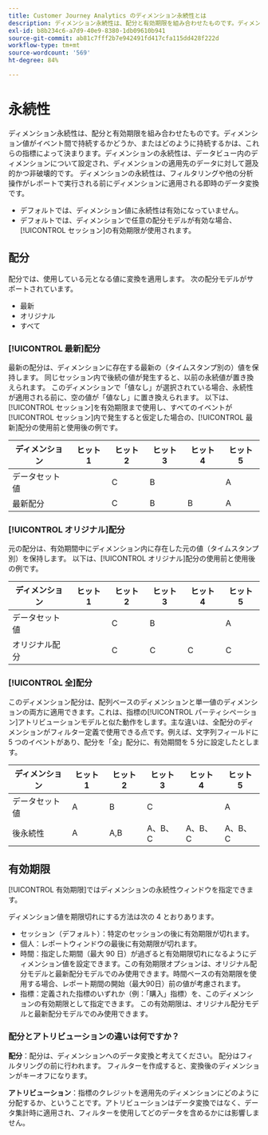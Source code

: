 ```yaml
---
title: Customer Journey Analytics のディメンション永続性とは
description: ディメンション永続性は、配分と有効期限を組み合わせたものです。ディメンション値がイベント間で持続するかどうか、またはどのように持続するかは、これらの指標によって決まります。
exl-id: b8b234c6-a7d9-40e9-8380-1db09610b941
source-git-commit: ab81c7fff2b7e942491fd417cfa115dd428f222d
workflow-type: tm+mt
source-wordcount: '569'
ht-degree: 84%

---
```


# 永続性

ディメンション永続性は、配分と有効期限を組み合わせたものです。ディメンション値がイベント間で持続するかどうか、またはどのように持続するかは、これらの指標によって決まります。ディメンションの永続性は、データビュー内のディメンションについて設定され、ディメンションの適用先のデータに対して遡及的かつ非破壊的です。 ディメンションの永続性は、フィルタリングや他の分析操作がレポートで実行される前にディメンションに適用される即時のデータ変換です。

* デフォルトでは、ディメンション値に永続性は有効になっていません。
* デフォルトでは、ディメンションで任意の配分モデルが有効な場合、[!UICONTROL セッション]の有効期限が使用されます。

## 配分

配分では、使用している元となる値に変換を適用します。 次の配分モデルがサポートされています。

* 最新
* オリジナル
* すべて

### [!UICONTROL 最新]配分

最新の配分は、ディメンションに存在する最新の（タイムスタンプ別の）値を保持します。 同じセッション内で後続の値が発生すると、以前の永続値が置き換えられます。 このディメンションで「値なし」が選択されている場合、永続性が適用される前に、空の値が「値なし」に置き換えられます。 以下は、[!UICONTROL セッション]を有効期限まで使用し、すべてのイベントが[!UICONTROL セッション]内で発生すると仮定した場合の、[!UICONTROL 最新]配分の使用前と使用後の例です。

| ディメンション | ヒット 1 | ヒット 2 | ヒット 3 | ヒット 4 | ヒット 5 |
| --- | --- | --- | --- | --- | --- |
| データセット値 |  | C | B |  | A |
| 最新配分 |  | C | B | B | A |

### [!UICONTROL オリジナル]配分

元の配分は、有効期間中にディメンション内に存在した元の値（タイムスタンプ別）を保持します。 以下は、[!UICONTROL オリジナル]配分の使用前と使用後の例です。

| ディメンション | ヒット 1 | ヒット 2 | ヒット 3 | ヒット 4 | ヒット 5 |
| --- | --- | --- | --- | --- | --- |
| データセット値 |  | C | B |  | A |
| オリジナル配分 |  | C | C | C | C |

### [!UICONTROL 全]配分

このディメンション配分は、配列ベースのディメンションと単一値のディメンションの両方に適用できます。これは、指標の[!UICONTROL パーティシペーション]アトリビューションモデルと似た動作をします。主な違いは、全配分のディメンションがフィルター定義で使用できる点です。例えば、文字列フィールドに 5 つのイベントがあり、配分を「全」配分に、有効期間を 5 分に設定したとします。

| ディメンション | ヒット 1 | ヒット 2 | ヒット 3 | ヒット 4 | ヒット 5 |
| --- | --- | --- | --- | --- | --- |
| データセット値 | A | B | C |  | A |
| 後永続性 | A | A,B | A、B、C | A、B、C | A、B、C |

## 有効期限

[!UICONTROL 有効期限]ではディメンションの永続性ウィンドウを指定できます。

ディメンション値を期限切れにする方法は次の 4 とおりあります。

* セッション（デフォルト）：特定のセッションの後に有効期限が切れます。
* 個人：レポートウィンドウの最後に有効期限が切れます。
* 時間：指定した期間（最大 90 日）が過ぎると有効期限切れになるようにディメンション値を設定できます。この有効期限オプションは、オリジナル配分モデルと最新配分モデルでのみ使用できます。時間ベースの有効期限を使用する場合、レポート期間の開始（最大90日）前の値が考慮されます。
* 指標：定義された指標のいずれか（例：「購入」指標）を、このディメンションの有効期限として指定できます。 この有効期限は、オリジナル配分モデルと最新配分モデルでのみ使用できます。

### 配分とアトリビューションの違いは何ですか？

**配分**：配分は、ディメンションへのデータ変換と考えてください。 配分はフィルタリングの前に行われます。 フィルターを作成すると、変換後のディメンションがキーオフになります。

**アトリビューション**：指標のクレジットを適用先のディメンションにどのように分配するか、ということです。アトリビューションはデータ変換ではなく、データ集計時に適用され、フィルターを使用してどのデータを含めるかには影響しません。
